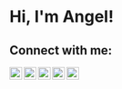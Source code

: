 <h1>Hi, I'm Angel! <br/>

<h2> Connect with me:</h2>

[<img align="left" alt="AngelSanchez | Website" width="22px" src="https://pic.onlinewebfonts.com/svg/img_504360.png" />][website]
[<img align="left" alt="AngelSanchez | YouTube" width="22px" src="https://cdn.jsdelivr.net/npm/simple-icons@v3/icons/youtube.svg" />][youtube]
[<img align="left" alt="AngelSanchez | Twitter" width="22px" src="https://cdn.jsdelivr.net/npm/simple-icons@v3/icons/twitter.svg" />][twitter]
[<img align="left" alt="AngelSanchez | LinkedIn" width="22px" src="https://cdn.jsdelivr.net/npm/simple-icons@v3/icons/linkedin.svg" />][linkedin]
[<img align="left" alt="AngelSanchez | GitHUb" width="22px" src="https://cdn.jsdelivr.net/npm/simple-icons@v3/icons/github.svg" />][github]

[website]: https://angelsanchez.me/
[twitter]: https://twitter.com/AngelSanchez604
[youtube]: https://www.youtube.com/c/
[github]: https://github.com/angelsanchez312
[linkedin]: https://linkedin.com/in/angelsanchezit

<!--
**angelsanchez312/angelsanchez312** is a ✨ _special_ ✨ repository because its `README.md` (this file) appears on your GitHub profile.

Here are some ideas to get you started:

- 🔭 I’m currently working on ...
- 🌱 I’m currently learning ...
- 👯 I’m looking to collaborate on ...
- 🤔 I’m looking for help with ...
- 💬 Ask me about ...
- 📫 How to reach me: ...
- 😄 Pronouns: ...
- ⚡ Fun fact: ...
-->

